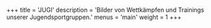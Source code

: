 +++
title = 'JUGI'
description = 'Bilder von Wettkämpfen und Trainings unserer Jugendsportgruppen.'
menus = 'main'
weight = 1
+++

